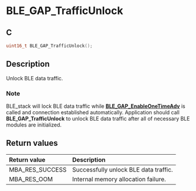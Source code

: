 # BLE_GAP_TrafficUnlock

## C

```c
uint16_t BLE_GAP_TrafficUnlock();
```

## Description

Unlock BLE data traffic.

### Note

BLE_stack will lock BLE data traffic while **[BLE_GAP_EnableOneTimeAdv](GUID-64952A5C-AB9A-4CC6-ABD4-952A116A70CF.md)** is called and connection established automatically.
Application should call **BLE_GAP_TrafficUnlock** to unlock BLE data traffic after all of necessary BLE modules are initialized.

## Return values

|Return value|Description|
|:---|:---|
MBA_RES_SUCCESS|Successfully unlock BLE data traffic.|
MBA_RES_OOM|Internal memory allocation failure.|
